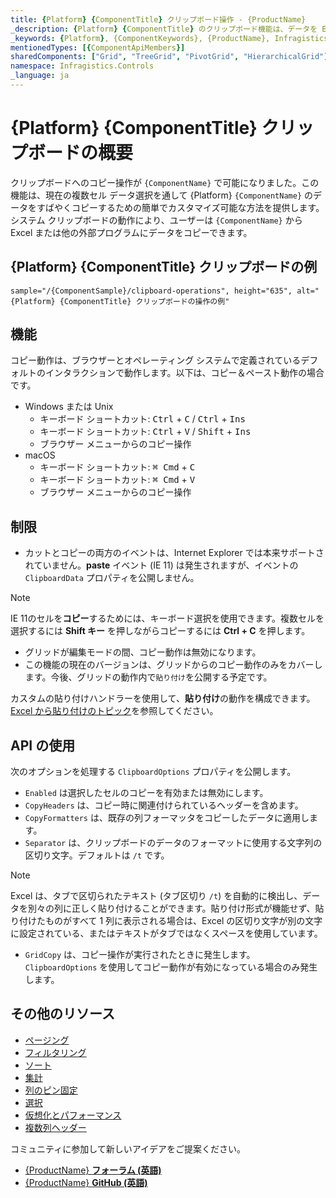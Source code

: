 ```yaml
---
title: {Platform} {ComponentTitle} クリップボード操作 - {ProductName}
_description: {Platform} {ComponentTitle} のクリップボード機能は、データを Excel、その他のプログラムにコピー、貼り付け、エクスポートするための高速で簡単、カスタマイズ可能な方法を提供します。今すぐお試しください。
_keywords: {Platform}, {ComponentKeywords}, {ProductName}, Infragistics, インフラジスティックス
mentionedTypes: [{ComponentApiMembers}]
sharedComponents: ["Grid", "TreeGrid", "PivotGrid", "HierarchicalGrid"]
namespace: Infragistics.Controls
_language: ja
---
```


# {Platform} {ComponentTitle} クリップボードの概要

クリップボードへのコピー操作が `{ComponentName}` で可能になりました。この機能は、現在の複数セル データ選択を通して {Platform} `{ComponentName}` のデータをすばやくコピーするための簡単でカスタマイズ可能な方法を提供します。システム クリップボードの動作により、ユーザーは `{ComponentName}` から Excel または他の外部プログラムにデータをコピーできます。

## {Platform} {ComponentTitle} クリップボードの例

`sample="/{ComponentSample}/clipboard-operations", height="635", alt="{Platform} {ComponentTitle} クリップボードの操作の例"`



## 機能

コピー動作は、ブラウザーとオペレーティング システムで定義されているデフォルトのインタラクションで動作します。以下は、コピー＆ペースト動作の場合です。

- Windows または Unix
  - キーボード ショートカット: <kbd>Ctrl</kbd> + <kbd>C</kbd> / <kbd>Ctrl</kbd> + <kbd>Ins</kbd>
  - キーボード ショートカット: <kbd>Ctrl</kbd> + <kbd>V</kbd> / <kbd>Shift</kbd> + <kbd>Ins</kbd>
  - ブラウザー メニューからのコピー操作
- macOS
  - キーボード ショートカット: <kbd>⌘ Cmd</kbd> + <kbd>C</kbd>
  - キーボード ショートカット: <kbd>⌘ Cmd</kbd> + <kbd>V</kbd>
  - ブラウザー メニューからのコピー操作


## 制限

- カットとコピーの両方のイベントは、Internet Explorer では本来サポートされていません。**paste** イベント (IE 11) は発生されますが、イベントの `ClipboardData` プロパティを公開しません。
> [!Note]
> IE 11のセルを**コピー**するためには、キーボード選択を使用できます。複数セルを選択するには **Shift キー** を押しながらコピーするには **Ctrl + C** を押します。

- グリッドが編集モードの間、コピー動作は無効になります。
- この機能の現在のバージョンは、グリッドからのコピー動作のみをカバーします。今後、グリッドの動作内で`貼り付け`を公開する予定です。

<!-- Angular -->

<!-- ComponentStart: Grid -->
カスタムの貼り付けハンドラーを使用して、**貼り付け**の動作を構成できます。[Excel から貼り付けのトピック](paste-excel.md)を参照してください。
<!-- ComponentEnd: Grid -->

<!-- end: Angular -->

## API の使用

次のオプションを処理する `ClipboardOptions` プロパティを公開します。
- `Enabled` は選択したセルのコピーを有効または無効にします。
- `CopyHeaders` は、コピー時に関連付けられているヘッダーを含めます。
- `CopyFormatters` は、既存の列フォーマッタをコピーしたデータに適用します。
- `Separator` は、クリップボードのデータのフォーマットに使用する文字列の区切り文字。デフォルトは `/t` です。

> [!Note]
> Excel は、タブで区切られたテキスト (タブ区切り `/t`) を自動的に検出し、データを別々の列に正しく貼り付けることができます。貼り付け形式が機能せず、貼り付けたものがすべて 1 列に表示される場合は、Excel の区切り文字が別の文字に設定されている、またはテキストがタブではなくスペースを使用しています。

- `GridCopy` は、コピー操作が実行されたときに発生します。`ClipboardOptions` を使用してコピー動作が有効になっている場合のみ発生します。

## その他のリソース

<!-- ComponentStart: Grid -->
* [ページング](paging.md)
* [フィルタリング](filtering.md)
* [ソート](sorting.md)
* [集計](summaries.md)
* [列のピン固定](column-pinning.md)
* [選択](selection.md)
* [仮想化とパフォーマンス](virtualization.md)
* [複数列ヘッダー](multi-column-headers.md)
<!-- ComponentEnd: Grid -->

コミュニティに参加して新しいアイデアをご提案ください。

* [{ProductName} **フォーラム (英語)**]({ForumsLink})
* [{ProductName} **GitHub (英語)**]({GithubLink})
